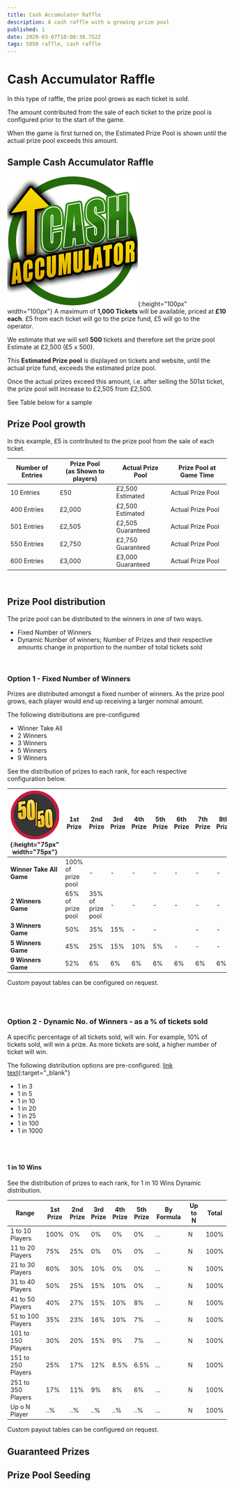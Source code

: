 ```yaml
---
title: Cash Accumulator Raffle
description: A cash raffle with a growing prize pool
published: 1
date: 2020-03-07T10:00:38.752Z
tags: 5050 raffle, cash raffle
---
```



# Cash Accumulator Raffle

In this type of raffle, the prize pool grows as each ticket is sold.

The amount contributed from the sale of each ticket to the prize pool is configured prior to the start of the game. 

When the game is first turned on, the Estimated Prize Pool is shown until the actual prize pool exceeds this amount.  

## Sample Cash Accumulator Raffle

![cash-accumulator-raffle2.png](/cash-accumulator-raffle2.png){:height="100px" width="100px"}
A maximum of **1,000 Tickets** will be available, priced at **£10 each**. 
£5 from each ticket will go to the prize fund, £5 will go to the operator.

We estimate that we will sell **500** tickets and therefore set the prize pool Estimate at £2,500 (£5 x 500).

This **Estimated Prize pool** is displayed on tickets and website, until the actual prize fund, exceeds the estimated prize pool.

Once the actual prizes exceed this amount, i.e. after selling the 501st ticket, the prize pool will increase to £2,505 from £2,500. 

See Table below for a sample

## Prize Pool growth

In this example, £5 is contributed to the prize pool from the sale of each ticket.

| Number of Entries       | Prize Pool <BR>(as Shown to players)  | Actual Prize Pool                             | Prize Pool at Game Time        |                  
|---------------|---------|----------------------------------|-----------------------|
| 10 Entries    | £50 |      £2,500 Estimated              | Actual Prize Pool           |           
| 400 Entries     | £2,000  | £2,500 Estimated                | Actual Prize Pool              |        
| 501 Entries      | £2,505     | £2,505 Guaranteed                        | Actual Prize Pool      |    
| 550 Entries      | £2,750     | £2,750 Guaranteed                        | Actual Prize Pool      |      
| 600 Entries      | £3,000    | £3,000 Guaranteed                        | Actual Prize Pool  |

<BR>

## Prize Pool distribution

The prize pool can be distributed to the winners in one of two ways. 
  
- Fixed Number of Winners
- Dynamic Number of winners; Number of Prizes and their respective amounts change in proportion to the number of total tickets sold

<BR>
  
    
### Option 1 - Fixed Number of Winners
  
Prizes are distributed amongst a fixed number of winners. 
As the prize pool grows, each player would end up receiving a larger nominal amount.
  
The following distributions are pre-configured
 
- Winner Take All
-   2 Winners
-   3 Winners
-   5 Winners
-   9 Winners
  
 See the distribution of prizes to each rank, for each respective configuration below.

| ![50-50small.png](/50-50small.png "Cash Raffle"){:height="75px" width="75px"}   | 1st <BR>Prize | 2nd <BR>Prize| 3rd<BR>Prize |   4th<BR>Prize | 5th<BR>Prize | 6th<BR>Prize | 7th<BR>Prize | 8th<BR>Prize | 9th<BR>Prize |                 
|---------------|---------|---------------|-----------------------|-----------------------|---| ---| ---| ---| ---|
|**Winner Take All Game** | 100%<BR>of prize pool | - | - | -|- |-|- |- |- | 
|**2 Winners Game** | 65%<BR>of prize pool | 35%<BR>of prize pool | - |- | -|-| -| -| -| 
|**3 Winners Game**| 50% | 35% | 15% |- | -|| -| -| -| 
|**5 Winners Game**| 45% | 25% |15%  |10% | 5%|-| -| -| -|
|**9 Winners Game**| 52% | 6% | 6% |6% | 6%|6%| 6%| 6%| 6%| 
 
Custom payout tables can be configured on request.
  

<BR>
 <BR>
   
### Option 2 - Dynamic No. of Winners - as a % of tickets sold
A specific percentage of all tickets sold, will win. For example, 10% of tickets sold, will win a prize.
As more tickets are sold, a higher number of ticket will win.
   
The following distribution options are pre-configured.
   [link text](http://example.com){:target="_blank"}
- 1 in 3
- 1 in 5
- 1 in 10 
- 1 in 20
- 1 in 25
- 1 in 100
- 1 in 1000

<BR><BR>

 #### 1 in 10 Wins  
 See the distribution of prizes to each rank, for 1 in 10 Wins Dynamic distribution.
   

|Range|1st<Br>Prize|2nd<Br>Prize|3rd<Br>Prize|4th<Br>Prize|5th <Br>Prize|By Formula|Up to N|Total|
|--|--|--|--|--|--|--|--|--|
|1 to 10 Players|100%|0%|0%|0%|0%|...|N|100%|
|11 to 20 Players|75%|25%|0%|0%|0%|...|N|100%|
|21 to 30 Players|60%|30%|10%|0%|0%|...|N|100%|
|31 to 40 Players|50%|25%|15%|10%|0%|...|N|100%|
|41 to 50 Players|40%|27%|15%|10%|8%|...|N|100%|
|51 to 100 Players|35%|23%|16%|10%|7%|...|N|100%|
|101 to 150 Players|30%|20%|15%|9%|7%|...|N|100%|
|151 to 250 Players|25%|17%|12%|8.5%|6.5%|...|N|100%|
|251 to 350 Players|17%|11%|9%|8%|6%|...|N|100%|
|Up o N Player| ..% |..%|..%|..%|..%|...|N|100%|


   
   
Custom payout tables can be configured on request.
   
## Guaranteed Prizes
   
   
   ## Prize Pool Seeding
   
